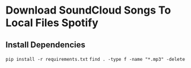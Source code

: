 # Download SoundCloud Songs To Local Files Spotify
## Install Dependencies
`pip install -r requirements.txt`
`find . -type f -name "*.mp3" -delete`